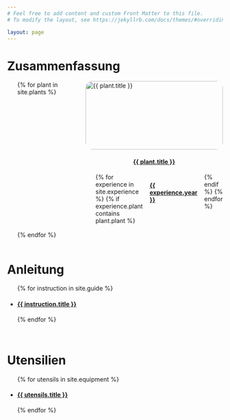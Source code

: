```yaml
---
# Feel free to add content and custom Front Matter to this file.
# To modify the layout, see https://jekyllrb.com/docs/themes/#overriding-theme-defaults

layout: page
---
```


<style>
    .grid {
        display: grid;
        grid-template-columns: 1fr 1fr;
        gap: 1rem;
    }
    ul.grid {
        margin: 0;
        list-style: none;
    }
    .list {
        display: flex;
        gap: 1rem;
    }
    ul.list {
        margin: 0;
        list-style: none;
    }
    .entry {
        display: grid;
        place-items: center;
    }
    .image-tile {
        object-fit: cover;
        border-radius: 1rem;
        overflow: hidden;
        height: 10rem;
        width: 100%;
    }
</style>

<h1><b>Zusammenfassung</b></h1>
<ul class="grid">
    {% for plant in site.plants %}
        <li class="entry">
            <img class="image-tile" src="{{ plant.image | relative_url }}" alt="{{ plant.title }}">
            <h4><a href="{{ plant.url | relative_url }}">{{ plant.title }}</a></h4>
            <ul class="list">
                {% for experience in site.experience %}
                {% if experience.plant contains plant.plant %}
                    <li>
                        <h4><a href="{{ experience.url | relative_url }}">{{ experience.year }}</a></h4>
                    </li>
                {% endif %}
                {% endfor %}
            </ul>
        </li>
    {% endfor %}
</ul>

<br>
<h1><b>Anleitung</b></h1>
<ul>
    {% for instruction in site.guide %}
        <li>
            <h4><a href="{{ instruction.url | relative_url }}">{{ instruction.title }}</a></h4>
        </li>
    {% endfor %}
</ul>

<br>
<h1><b>Utensilien</b></h1>
<ul>
    {% for utensils in site.equipment %}
        <li>
            <h4><a href="{{ utensils.url | relative_url }}">{{ utensils.title }}</a></h4>
        </li>
    {% endfor %}
</ul>
